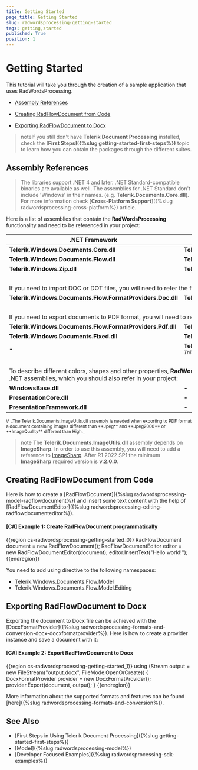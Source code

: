 ```yaml
---
title: Getting Started
page_title: Getting Started
slug: radwordsprocessing-getting-started
tags: getting,started
published: True
position: 1
---
```


# Getting Started

This tutorial will take you through the creation of a sample application that uses RadWordsProcessing.

* [Assembly References](#assembly-references)

* [Creating RadFlowDocument from Code](#creating-radflowdocument-from-code)

* [Exporting RadFlowDocument to Docx](#exporting-radflowdocument-to-docx)

>noteIf you still don't have **Telerik Document Processing** installed, check the **[First Steps]({%slug getting-started-first-steps%})** topic to learn how you can obtain the packages through the different suites. 

## Assembly References

>The libraries support .NET 4 and later. .NET Standard-compatible binaries are available as well. The assemblies for .NET Standard don't include 'Windows' in their names. (e.g. **Telerik.Documents.Core.dll**). For more information check [**Cross-Platform Support**]({%slug radwordsprocessing-cross-platform%}) article.

Here is a list of assemblies that contain the __RadWordsProcessing__ functionality and need to be referenced in your project:

<table>
<thead>
	<tr>
		<th>.NET Framework </th>
		<th>.NET Standard-compatible</th>
	</tr>
</thead>
<tbody>
	<tr>
		<td><b>Telerik.Windows.Documents.Core.dll</b></td>
		<td><b>Telerik.Documents.Core.dll</b></td>
	</tr>
	<tr>
	    <td><b>Telerik.Windows.Documents.Flow.dll</b></td>
		<td><b>Telerik.Documents.Flow.dll</b></td>
	</tr>
	<tr>
	    <td><b>Telerik.Windows.Zip.dll</b></td>
		<td><b>Telerik.Zip.dll</b></td>
	</tr>
	<tr>
	    <td colspan="2">&nbsp;</td>
	</tr>
	<tr>
        <td colspan="2">If you need to import DOC or DOT files, you will need to refer the following assembly:</td> 
    </tr>
	<tr>
	    <td><b>Telerik.Windows.Documents.Flow.FormatProviders.Doc.dll</b></td>
		<td><b>Telerik.Documents.Flow.FormatProviders.Doc.dll</b></td>
	</tr>
	<tr>
	    <td colspan="2">&nbsp;</td>
	</tr>
	<tr>
        <td colspan="2">If you need to export documents to PDF format, you will need to refer the following assemblies:</td> 
    </tr>
	<tr>
	    <td><b>Telerik.Windows.Documents.Flow.FormatProviders.Pdf.dll</b></td>
		<td><b>Telerik.Documents.Flow.FormatProviders.Pdf.dll</b></td>
	</tr>
	<tr>
	    <td><b>Telerik.Windows.Documents.Fixed.dll</b></td>
		<td><b>Telerik.Documents.Fixed.dll</b></td>
	</tr>
	<tr>
	    <td><b>-</b></td>
		<td><b>Telerik.Documents.ImageUtils.dll*</b>
		<br><sub><i>This assembly is not available in UI for Xamarin.</i></sub>
	   </td>		
	</tr>
	<tr>
	    <td colspan="2">&nbsp;</td>
	</tr>
	<tr>
        <td colspan="2">To describe different colors, shapes and other properties, <b>RadWordsProcessing</b> depends on the listed below .NET assemblies, which you should also refer in your project:</td> 
    </tr>
    <tr>
	    <td><b>WindowsBase.dll</b></td>
		<td><b>-</b></td>
	</tr>
	<tr>
	    <td><b>PresentationCore.dll</b></td>
		<td><b>-</b></td>
	</tr>
	<tr>
	    <td><b>PresentationFramework.dll</b></td>
		<td><b>-</b></td>
	</tr>
</tbody>
</table>

<sub> 
	\* _The Telerik.Documents.ImageUtils.dll assembly is needed when exporting to PDF format a document containing images different than **Jpeg** and **Jpeg2000** or **ImageQuality** different than High._
</sub>

>note The **Telerik.Documents.ImageUtils.dll** assembly depends on **ImageSharp**. In order to use this assembly, you will need to add a reference to [ImageSharp](https://www.nuget.org/packages/SixLabors.ImageSharp/). After R1 2022 SP1 the minimum **ImageSharp** required version is **v.2.0.0**.

## Creating RadFlowDocument from Code

Here is how to create a [RadFlowDocument]({%slug radwordsprocessing-model-radflowdocument%}) and insert some text content with the help of [RadFlowDocumentEditor]({%slug radwordsprocessing-editing-radflowdocumenteditor%}).
        

#### __[C#] Example 1: Create RadFlowDocument programmatically__

{{region cs-radwordsprocessing-getting-started_0}}
	RadFlowDocument document = new RadFlowDocument();
	RadFlowDocumentEditor editor = new RadFlowDocumentEditor(document);
	editor.InsertText("Hello world!");
{{endregion}}



You need to add using directive to the following namespaces:
        

* Telerik.Windows.Documents.Flow.Model
* Telerik.Windows.Documents.Flow.Model.Editing
            

## Exporting RadFlowDocument to Docx

Exporting the document to Docx file can be achieved with the [DocxFormatProvider]({%slug radwordsprocessing-formats-and-conversion-docx-docxformatprovider%}). Here is how to create a provider instance and save a document with it:
        

#### __[C#] Example 2: Export RadFlowDocument to Docx__

{{region cs-radwordsprocessing-getting-started_1}}
	using (Stream output = new FileStream("output.docx", FileMode.OpenOrCreate))
	{
	    DocxFormatProvider provider = new DocxFormatProvider();
	    provider.Export(document, output);
	}
{{endregion}}



More information about the supported formats and features can be found [here]({%slug radwordsprocessing-formats-and-conversion%}).
        

## See Also

* [First Steps in Using Telerik Document Processing]({%slug getting-started-first-steps%})
* [Model]({%slug radwordsprocessing-model%})
* [Developer Focused Examples]({%slug radwordsprocessing-sdk-examples%})


